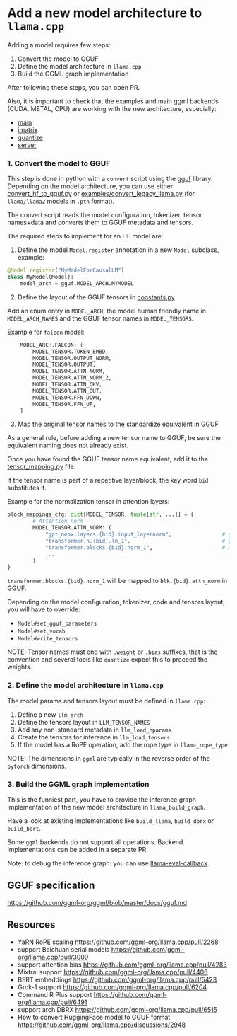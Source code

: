 # Add a new model architecture to `llama.cpp`

Adding a model requires few steps:

1. Convert the model to GGUF
2. Define the model architecture in `llama.cpp`
3. Build the GGML graph implementation

After following these steps, you can open PR.

Also, it is important to check that the examples and main ggml backends (CUDA, METAL, CPU) are working with the new architecture, especially:
- [main](/tools/main/)
- [imatrix](/tools/imatrix/)
- [quantize](/tools/quantize/)
- [server](/tools/server/)

### 1. Convert the model to GGUF

This step is done in python with a `convert` script using the [gguf](https://pypi.org/project/gguf/) library.
Depending on the model architecture, you can use either [convert_hf_to_gguf.py](/convert_hf_to_gguf.py) or [examples/convert_legacy_llama.py](/examples/convert_legacy_llama.py) (for `llama/llama2` models in `.pth` format).

The convert script reads the model configuration, tokenizer, tensor names+data and converts them to GGUF metadata and tensors.

The required steps to implement for an HF model are:

1. Define the model `Model.register` annotation in a new `Model` subclass, example:

```python
@Model.register("MyModelForCausalLM")
class MyModel(Model):
    model_arch = gguf.MODEL_ARCH.MYMODEL
```

2. Define the layout of the GGUF tensors in [constants.py](/gguf-py/gguf/constants.py)

Add an enum entry in `MODEL_ARCH`, the model human friendly name in `MODEL_ARCH_NAMES` and the GGUF tensor names in `MODEL_TENSORS`.

Example for `falcon` model:
```python
    MODEL_ARCH.FALCON: [
        MODEL_TENSOR.TOKEN_EMBD,
        MODEL_TENSOR.OUTPUT_NORM,
        MODEL_TENSOR.OUTPUT,
        MODEL_TENSOR.ATTN_NORM,
        MODEL_TENSOR.ATTN_NORM_2,
        MODEL_TENSOR.ATTN_QKV,
        MODEL_TENSOR.ATTN_OUT,
        MODEL_TENSOR.FFN_DOWN,
        MODEL_TENSOR.FFN_UP,
    ]
```

3. Map the original tensor names to the standardize equivalent in GGUF

As a general rule, before adding a new tensor name to GGUF, be sure the equivalent naming does not already exist.

Once you have found the GGUF tensor name equivalent, add it to the [tensor_mapping.py](/gguf-py/gguf/tensor_mapping.py) file.

If the tensor name is part of a repetitive layer/block, the key word `bid` substitutes it.

Example for the normalization tensor in attention layers:

```python
block_mappings_cfg: dict[MODEL_TENSOR, tuple[str, ...]] = {
        # Attention norm
        MODEL_TENSOR.ATTN_NORM: (
            "gpt_neox.layers.{bid}.input_layernorm",                # gptneox
            "transformer.h.{bid}.ln_1",                             # gpt2 gpt-j refact qwen
            "transformer.blocks.{bid}.norm_1",                      # mpt
            ...
        )
}
```

`transformer.blocks.{bid}.norm_1` will be mapped to `blk.{bid}.attn_norm` in GGUF.

Depending on the model configuration, tokenizer, code and tensors layout, you will have to override:
- `Model#set_gguf_parameters`
- `Model#set_vocab`
- `Model#write_tensors`

NOTE: Tensor names must end with `.weight` or `.bias` suffixes, that is the convention and several tools like `quantize` expect this to proceed the weights.

### 2. Define the model architecture in `llama.cpp`

The model params and tensors layout must be defined in `llama.cpp`:
1. Define a new `llm_arch`
2. Define the tensors layout in `LLM_TENSOR_NAMES`
3. Add any non-standard metadata in `llm_load_hparams`
4. Create the tensors for inference in `llm_load_tensors`
5. If the model has a RoPE operation, add the rope type in `llama_rope_type`

NOTE: The dimensions in `ggml` are typically in the reverse order of the `pytorch` dimensions.

### 3. Build the GGML graph implementation

This is the funniest part, you have to provide the inference graph implementation of the new model architecture in `llama_build_graph`.

Have a look at existing implementations like `build_llama`, `build_dbrx` or `build_bert`.

Some `ggml` backends do not support all operations. Backend implementations can be added in a separate PR.

Note: to debug the inference graph: you can use [llama-eval-callback](/examples/eval-callback/).

## GGUF specification

https://github.com/ggml-org/ggml/blob/master/docs/gguf.md

## Resources

- YaRN RoPE scaling https://github.com/ggml-org/llama.cpp/pull/2268
- support Baichuan serial models https://github.com/ggml-org/llama.cpp/pull/3009
- support attention bias https://github.com/ggml-org/llama.cpp/pull/4283
- Mixtral support https://github.com/ggml-org/llama.cpp/pull/4406
- BERT embeddings https://github.com/ggml-org/llama.cpp/pull/5423
- Grok-1 support https://github.com/ggml-org/llama.cpp/pull/6204
- Command R Plus support https://github.com/ggml-org/llama.cpp/pull/6491
- support arch DBRX https://github.com/ggml-org/llama.cpp/pull/6515
- How to convert HuggingFace model to GGUF format https://github.com/ggml-org/llama.cpp/discussions/2948
